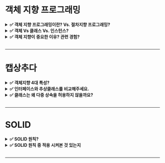 # 객체 지향 프로그래밍 

<details>
    <summary><b>✅ 객체 지향 프로그래밍이란? Vs. 절차지향 프로그래밍?</b></summary>

### 객체 지향 프로그래밍

- 프로그램을 단순히 데이터와 처리 방법으로 나누는 것이 아니라, 수많은 객체 단위로 나누고, 객체들의 상호작용으로 프로그래밍하는 방식
- `데이터`와 `프로시저`를 객체 단위로 묶음
- 장점
  - 코드 유지보수, 재사용이 쉽다
- 단점
  - 설계 시 많은 노력 요구
    - 현실 세계와 컴퓨터 세계가 닮지 않은 부분이 있기 때문에, 객체와 그들의 상호작용을 정의하기가 어려움
    - 모든 것들을 객체로 객체지향적인 사고가 필요
  - 필요한 메모리 양이 많다.
    - 모든 것을 객체로 생성하기 때문

### 절차 지향 프로그래밍

- 각 절차마다, 데이터를 공유하는 방식의 프로그래밍
- 순차적인 처리 구조를 지향
- 장점
  - 속도가 빠르다.
- 단점
  - 순서가 바뀌면 

</details>

<details>
    <summary><b>✅ 객체 Vs 클래스 Vs. 인스턴스?</b></summary>

- 객체 
  - 속성과 행동을 가진 식별되는 존재
  - OOP에서 프로그램의 가장 작은 논리적 단위 

- 클래스 
  - 객체의 공통되는 속성과 행동을 추출하여 일반화한 것이 클래스

- 인스턴스 
  - new 키워드를 이용하여 힙 메모리에 객체를 직접 할당하여 사용할 때 인스턴스라고 함.  


</details>


<details>
    <summary><b>✅ 객체 지향이 중요한 이유? 관련 경험?</b></summary>

- 객체 지향이 중요한 이유는 **결국 사람이 읽기 편하게 하기 위함** 
  - 예를 들어서 단순히 필드값을 가져와서 부등호를 이용하여 비교하거나 하는 것은 컴퓨터가 읽기 편합니다.
  - 그런데 필드값을 가지고 비교하는 작업을 메서드로 만들어 의미있는 이름을 붙임으로써 이 작업이 어떤 작업인지 다른 사람도 이해하게 할 수 있음.

<br>

- **다형성을 이용하여 에러를 해결한 경험**
  - Open API 사용 중 한도 초과로 제대로 응답이 오질 않았고, 이 경우에 `500`으로 응답을 내려주고 있었음. 👉 핫픽스 상황 발생 
  - 인터페이스를 이용하여 추상화 해둔 덕분에 로컬 DB에 저장되어있던 데이터를 응답하는 구현체로 바꿔낌으로써 코드를 한 줄만 변경함으로써 핫픽스 대응

</details>

<br>

---

# 캡상추다

<details>
    <summary><b>✅ 객체지향 4대 특성?</b></summary>

- 캡슐화
  - `데이터`와 `프로시저`를 메서드로 묶는 것
  - 데이터에 대한 접근, 수정은 데이터를 갖는 객체만 가능 
  
- 상속
  - 슈퍼 클래스의 기능을 확장하는 것
  
- 추상화
  - 공통되는 속성과 행동을 추출해서 일반화하는 과정

- 다형성
  - 다형성이란 여러(poly) 모습(morph)을 갖는 것을 의미한다.
  - 객체 지향에서는 한 객체가 여러 타입을 갖는 것을 말한다.
    - 한 객체가 여러 타입의 기능을 제공할 수 있다.
    - 타입 상속으로 다형성을 구현한다.
      - 하위 타입은 상위 타입도 된다.

</details>


<details>
    <summary><b>✅ 인터페이스와 추상클래스를 비교해주세요.</b></summary> 


- 공통점
  - 인스턴스를 생성할 수 없음
  - 상속한 클래스가 메서드를 구현

- 차이점
  - 추상 클래스
    - 필드와 구현부가 있는 메서드를 가질 수 있음. 
    - 상속을 위한 부모 클래스로 활용하기 위한 클래스로써, 클래스 간의 연관관계를 구축하는 것에 초점.
  - 인터페이스 
    - 필드와 구현부가 있는 메서드를 가질 수 없음
    - 구현한 객체가 같은 동작을 한다는 것을 보장하기 위해 사용된다는 점에서 사용 목적에 대한 차이

> 👉 추상 클래스와 인터페이스는 인스턴스를 생성할 수 없고, 상속한 클래스가 메서드를 구현해야한다는 공통점이 있습니다. 둘의 차이점으로는 추상 클래스는 필드와 일반 메서드를 가질 수 있으나 인터페이스는 가질 수 없다는 구조적인 차이가 있습니다. 또, 추상 클래스는 상속을 위한 부모 클래스로 활용하기 위한 클래스로써, 클래스 간의 연관관계를 구축하는 것에 초점을 둡니다. 그러나 인터페이스는 구현한 객체가 같은 동작을 한다는 것을 보장하기 위해 사용된다는 점에서 사용 목적에 대한 차이가 있습니다.

---

### 추상 클래스

- 개념
  - abstract 키워드로 선언된 클래스
- 문법
  - `abstract` 으로 선언된 메서드가 하나라도 있으면 그 클래스는 클래스는 반드시 `abstract class` 으로 선언되어야함
  - 추상 메서드가 0개여도 된다.
- 목적
  - 인터페이스와 달리 _**클래스 간의 연관관계를 구축**_ 하는 것에 초점을 둔다.
  - 상속을 위한 부모 클래스로 활용하기 위한 클래스

### 인터페이스

- 개념
  - 추상 메서드와 상수만을 포함하고, interface 키워드를 사용하여 선언
- 문법
  - 내부의 모든 메서드는 `public abstract` (추상 메서드)
    - 추상 메서드 말고 `static`, `default`, `private` 을 붙여 구체적인 메서드를 가질 수 있음
  - 내부의 모든 필드는 `public static final` 상수
  - 클래스에 다중 구현 지원 / **_인터페이스 끼리는 다중 상속 지원_**
- 목적
  - 클래스와 별도로 **_구현 객체가 같은 동작을 한다는 것을 보장하기 위해 사용하는 것에 초점을 둔다._**

### 👉 추상 클래스와 인터페이스 비교

- 공통점
  - 추상 클래스와 인터페이스는 인스턴스 생성 불가
  - 상속한 클래스가 메서드를 구현하도록 책임 위임
- 차이점
  - 구조적 차이
    - 추상 클래스는 추상 메서드 뿐만 아니라 필드, 메서드 선언 가능하지만 인터페이스는 상수와 추상 메서드만 선언 가능 (Java8 부터는 )
  - 목적의 차이
    - 추상 클래스는 관련성이 높은 클래스 간의 코드 재사용과 확장이 목적(연관관계 구축)
    - 인터페이스는 관련성이 없는 클래스들의 기능이 같은 동작을 한다는 것을 보장하는 것이 목적

**추상 클래스와 인터페이스 예시**

<img width="749" alt="image" src="https://user-images.githubusercontent.com/65555299/229523228-33992943-65a7-46e0-bb48-7d8f7d8204d9.png">

(사진 출처: [인파님 블로그](https://inpa.tistory.com/entry/JAVA-%E2%98%95-%EC%9D%B8%ED%84%B0%ED%8E%98%EC%9D%B4%EC%8A%A4-vs-%EC%B6%94%EC%83%81%ED%81%B4%EB%9E%98%EC%8A%A4-%EC%B0%A8%EC%9D%B4%EC%A0%90-%EC%99%84%EB%B2%BD-%EC%9D%B4%ED%95%B4%ED%95%98%EA%B8%B0))



※ Ref

- [인터페이스 vs 추상 클래스 차이점 완벽 이해하기](https://inpa.tistory.com/entry/JAVA-%E2%98%95-%EC%9D%B8%ED%84%B0%ED%8E%98%EC%9D%B4%EC%8A%A4-vs-%EC%B6%94%EC%83%81%ED%81%B4%EB%9E%98%EC%8A%A4-%EC%B0%A8%EC%9D%B4%EC%A0%90-%EC%99%84%EB%B2%BD-%EC%9D%B4%ED%95%B4%ED%95%98%EA%B8%B0)
- http://alecture.blogspot.com/2011/05/abstract-class-interface.html

</details>

<details>
    <summary><b>✅ 클래스는 왜 다중 상속을 허용하지 않을까요?</b></summary>

- 자식 클래스가 **어느 부모 클래스의 메서드를 사용해야할지 결정할 수 없는 메서드 충돌 문제**가 발생
- 부모 클래스들이 자신의 부모 클래스의 메서드를 각각 오버라이딩하여 구현한다고 했을 때, 자식 클래스 입장에서는 어느 부모 클래스의 메서드를 사용할지 결정할 수가 없는 상태
- 따라서 자바에서는 원천적으로 하나의 클래스만 상속하도록 강제

> 👉
> 자식 클래스가 어느 부모 클래스의 메서드를 사용해야할지 결정할 수 없는 메서드 충돌 문제가 발생하기 때문입니다. 부모 클래스들이 자신의 부모 클래스의 메서드를 각각 오버라이딩하여 구현한다고 했을 때, 자식 클래스 입장에서는 어느 부모 클래스의 메서드를 사용할지 결정할 수가 없는 상태가 됩니다. 따라서 자바에서는 원천적으로 하나의 클래스만 상속하도록 강제하고 있습니다.

---

<img width="616" alt="image" src="https://user-images.githubusercontent.com/65555299/229527757-3359f00e-c10c-4e7c-a1ec-b113e28e5dc8.png">

**Q. 인터페이스는 다중 상속이 가능한 이유?**
- 인터페이스는 실제로 구현은 하지 않고 메서드에 대한 정의만 하며, 메서드에 대한 실제 구현은 인터페이스를 구현한 객체가 하기 때문.

※ Ref

- [JAVA-다중상속을-허용하지-않는-이유는-뭘까](https://selfish-developer.com/entry/JAVA-%EB%8B%A4%EC%A4%91%EC%83%81%EC%86%8D%EC%9D%84-%ED%97%88%EC%9A%A9%ED%95%98%EC%A7%80-%EC%95%8A%EB%8A%94-%EC%9D%B4%EC%9C%A0%EB%8A%94-%EB%AD%98%EA%B9%8C)


</details>


<br>

---

# SOLID

<details>
    <summary><b>✅ SOLID 원칙?</b></summary>

- SRP(Single Responsibility Principle)
  - 객체는 단 하나의 책임만 가져야 한다.
  - 어떤 클래스를 변경해야 하는 이유는 오직 하나 뿐이어야한다. 
  
- OCP(Open Closed Principle)
  - 확장에는 열려 있어야 하고, 변경에는 닫혀 있어야 한다.
  - **기능을 변경하거나 확장할 수 있으면서 그 기능을 사용하는 코드는 수정하지 않는다.**
  - 예를 들어 같은 인터페이스를 구현하는 클래스를 직접 주입하지 않고, DI에 의해 수행 
    - Open API를 사용할지, DB를 사용할지 라는 의미에서의 기능은 변경
  - 설정 파일로 관리하여, 프로덕션 코드를 변경하지 않고 원하는 객체를 주입 가능

- LSP(리스코프 치환 원칙)
  - "상위 타입의 객체를 하위 타입의 객체로 치환해도 상위 타입을 사용하는 프로그램은 정상적으로 동작해야 한다."

- ISP(Interface Segregation Principle, 인터페이스 분리 원칙)
  - 특정 클라이언트를 위한 인터페이스 여러 개가 범용 인터페이스 하나보다 낫다.
  - 인터페이스 하나가 다양한 책임을 가질 경우, 
    - 인터페이스를 변경 시 구현 클래스에 영향이 크다. 
  - **커다란 인터페이스를 여러 개로 분리하여 인터페이스 변경사항이 있어도 영향 최소화** 

- DIP(Dependency Inversion Principle)
  - 프로그래머는 ***"추상화에 의존해야지, 구체화에 의존하면 안된다."*** 라는 원칙
    - `의존성 주입`은 DIP를 따르는 방법 중 하나다.
  - 지키지 않을 경우 변경이 어려워짐

--- 

# SRP(Single Responsibility Principle): 단일 책임 원칙

> _"어떤 클래스를 변경해야 하는 이유는 오직 하나뿐이어야 한다." - 로버트 C. 마틴_

- **_"한 클래스는 하나의 책임만 가져야 한다."_** 를 의미하는 규칙
  - 여기서 책임은 하나의 기능이라고 보면 된다.
- 하나의 책임이라는 것은 모호하다.
  - 책임은 클 수도 있고, 작을 수도 있다.
  - 책임은 문맥과 상황에 따라 다르다.
- 책임의 기준은 `변경`이다. 변경이 있을 때 파급 효과가 적으면 단일 책임 원칙을 잘 따른 것이다.
- 예) UI 변경, 객체의 생성과 사용을 분리

## 단일 책임 원칙을 지키지 않았을 때의 문제점

```java
public class DataViewer {
    public void display() {
        String data = loadHtml();
        updateGui(data);
    }
    
    public String loadHtml() {
        HttpClient client = new HttpClient();
        client.connect(url);
        return client.getResponse();
    }
    
    private void updateGui(String data) {
        GuiData guiModel = parseDataToGuiData(data);
        tableUI.changeData(guiModel);
    }
    
    private GuiData parseDataToGuiData(String data) {
       ...// 파싱 처리 코드
    }
    ...// 기타 필드 등 다른 코드
}
```

- 위 코드는 HTTP 프로토콜을 이용해 데이터를 읽어와 화면에 보여주는 기능을 한다.
- HTTP 클라이언트만 사용한다면 상관이 없지만 소켓 프로그래밍 등으로 읽어오는 데이터가 `String -> byte[]` 로 변경되면 코드가 연쇄적으로 변경되어야한다.

```java
public class DataViewer {
    public void display() {
        byte[] data = loadHtml();
        updateGui(data);
    }
    
    public byte[] loadHtml() { // 리턴타입 변경
        SocketClient client = new SocketClient();
        client.connect(server, port);
        return client.read;
    }
    
    private void updateGui(byte[] data) { // 파라미터 타입 변경
        GuiData guiModel = parseDataToGuiData(data);
        tableUI.changeData(guiModel);
    }
    
    private GuiData parseDataToGuiData(byte[] data) { // 파라미터 타입 변경
       ...// 파싱 처리 코드
    }
    ...// 기타 필드 등 다른 코드
}
```

- 데이터를 제공하는 서버만 달라졌는데, 연쇄적으로 코드가 수정되었다.
- 책임의 개수가 많아질수록 한 책임의 기능 변화가 다른 책임에 주는 영향이 비례해서 증가하기 때문
- 코드를 절차 지향적으로 변하게 하여 유지 보수를 엉망으로 만든다.

👉 GUI를 보여주는 책임을 담당하는 객체와 데이터를 읽는 책임을 담당하는 객체, 그리고 데이터 자체를 추상화한 객체 3가지를 이용하여 책임을 분리해야한다. (**한 클래스가 하나의 책임을 갖도록 분리한다.**)

- SRP를 지키지 않으면 **_클래스를 재사용하기 어려워진다._**
- `DataViewer` 클래스는 데이터를 읽어오기 위한 클래스이고, HTTP 연동을 위해 HttpClient 패키지를 사용하고, 화면에 데이터를 보여주기 위해 GuiComp라는 패키지를 사용한다고 가정해보자

## 책임은 무엇일까

### 정리

SRP를 지키지 않으면

1.
2. 클래스 재사용을 어렵게 한다.

이를 해결하기 위해서,

<br>
<br>

**※ Reference**

- https://steady-coding.tistory.com/370

# OCP

"확장에는 열려 있어야 하고, 변경에는 닫혀 있어야 한다."

"기능을 변경하거나 확장할 수 있으면서 그 기능을 사용하는 코드는 수정하지 않는다."

- MemberService 클라이언트가 구현 객체를 직접 선택
  - `MemberRepository m = new MemoryMemberRepository();`
  - `MemberRepository m = new JDBCMemberRepository();`
- **_분명 다형성을 사용했지만, 구현 객체를 변경하려면 클라이언트 코드를 변경해야한다._** 👉 객체를 생성하고, 연관관계를 맺어주는 별도의 조립, 설정자를 통해서 해결한다.(스프링 컨테이너가 DI를 통해 해준다.)

![](https://img1.daumcdn.net/thumb/R1280x0/?scode=mtistory2&fname=https%3A%2F%2Fblog.kakaocdn.net%2Fdn%2Fdqs36A%2FbtqZpfr81Sw%2FGK2ht1F6Ch87rK0FIAmIoK%2Fimg.png)

JDBC 를 사용할 때를 예로 들자. 클라이언트가 데이터베이스를 오라클에서 MySQL로 변경하더라도 Connection을 설정하는 부분 이외에는 수정할 필요가 없다. Connection 부분을 설정 파일로 분리해두면 클라이언트 코드는 단 한 줄도 변경할 필요가 없다.

## 개방 폐쇄 원칙을 지키는 방법

- `다형성`을 활용한다.
- 인터페이스를 이용하여 `역할`과 `구현`을 분리한다.

## OCP를 지키지 않았을 때의 문제점

추상화와 다형성이 제대로 지켜지지 않은 경우 OCP를 어기게 된다.

### 1. 다운 캐스팅을 한다.

```java

// Missile, Player, Enemy extends Character

public void drawCharacter(Character character) {
  if(character instanceof Missile) {  // 타입 확인
    Missile missile = (Missile) character; // 타입 다운 캐스팅
    missile.drawSpecific();

  } else {
    character.draw();

  }

}
```

# LSP 리스코프 치환 원칙

- "상위 타입의 객체를 하위 타입의 객체로 치환해도 상위 타입을 사용하는 프로그램은 정상적으로 동작해야 한다."
  - 특정 메소드가 상위 타입을 파라미터로 사용한다고 할 때, 그 타입의 하위 타입을 인자로 사용했을 때도 문제 없이 정상적으로 동작해야한다.
- 다형성에서 하위 클래스는 인터페이스 규약을 다 지켜야 한다는 것, 다형성을 지원하기 위한 원칙, 인터페이스를 구현한 구현체는 믿고 사용하려면, 이 원칙이 필요하다.
- 단순히 컴파일에 성공하는 것을 넘어서는 이야기

## 리스코프 치환 원칙이 지켜지지 않았을 때의 문제

### 직사각형-정사각형 문제

```java
public class Rectangle {
	
    private int width;
    private int height;

    public void setWidth(final int width) {
        this.width = width;
    }

    public void setHeight(final int height) {
        this.height = height;
    }

    public int getWidth() {
        return width;
    }

    public int getHeight() {
        return height;
    }
}
```

사각형을 상속하는 정사각형 클래스를 다음과 같이 정의할 수 있다.

```java
public class Square extends Rectangle {

    @Override
    public void setWidth(final int width) {
        super.setWidth(width);
        super.setHeight(width);
    }

    @Override
    public void setHeight(final int height) {
        super.setWidth(height);
        super.setHeight(height);
    }
}
```


# ISP

- 특정 클라이언트를 위한 인터페이스 여러 개가 범용 인터페이스 하나보다 낫다
- 자동차 인터페이스 -> 운전 인터페이스, 정비 인터페이스로 분리
- 사용자 클라이언트 -> 운전자 클라이언트, 정비사 클라이언트로 분리
- 분리하면 정비 인터페이스 자체가 변해도 운전자 클라이언트에 영향을 주지 않는다.
- 인터페이스가 명확해지고, 대체 가능성이 높아진다.

# DIP

- 프로그래머는 ***"추상화에 의존해야지, 구체화에 의존하면 안된다."*** 라는 원칙
  - `의존성 주입`은 DIP를 따르는 방법 중 하나다.
- 쉽게 말하면, `구현 클래스가 아니라 인터페이스에 의존해야한다`라는 것.
- 앞에서 이야기한 역할(Role)에 의존하게 해야 한다는 것과 같다.
  - 객체 세상도 클라이언트가 인터페이스에 의존해야 유연하게 구현체를 변경할 수 있다.
  - 구현체에 의존하게 되면 변경이 아주 어려워진다.

</details>

<details>
    <summary><b>✅ SOLID 원칙 중 적용 시켜본 것 있는지</b></summary>

### SRP 
  - MemberService 객체를 C, R, U, D 를 할 때마다 매 번 변경됨.
  - 문제점
    - 코드의 길이가 길어지고, 
    - 어느 메서드를 사용해야하는지 찾기도 힘들고, 
    - 같은 기능을 또 정의하는 문제점들이 생김
  - CreateService, UpdateService 등으로 `책임`을 분리
    - 어떤 작업을 할 때 어느 객체를 써야하는지 명확함
    - 중복되는 기능을 만들지 않음 
    
- DIP 
  - 다형성을 이용
  - 구현체가 아닌 추상체에 의존하도록 함

</details>

<br>

---